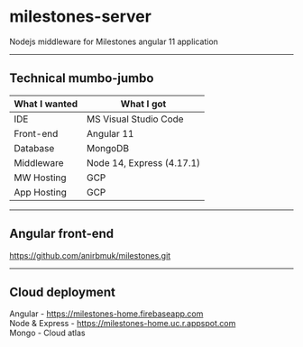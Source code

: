 # milestones-server
Nodejs middleware for Milestones angular 11 application  

- - - -  

## Technical mumbo-jumbo  
What I wanted     | What I got  
----------------- | --------------  
IDE               | MS Visual Studio Code  
Front-end         | Angular 11  
Database          | MongoDB  
Middleware        | Node 14, Express (4.17.1)  
MW Hosting        | GCP    
App Hosting       | GCP  

- - - -  

## Angular front-end  
https://github.com/anirbmuk/milestones.git  

- - - -

## Cloud deployment
Angular - https://milestones-home.firebaseapp.com  
Node & Express - https://milestones-home.uc.r.appspot.com  
Mongo - Cloud atlas  
